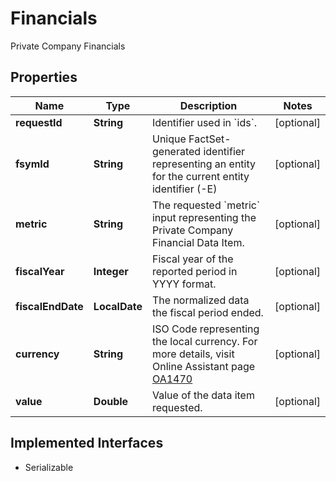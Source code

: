 

# Financials

Private Company Financials

## Properties

Name | Type | Description | Notes
------------ | ------------- | ------------- | -------------
**requestId** | **String** | Identifier used in &#x60;ids&#x60;. |  [optional]
**fsymId** | **String** | Unique FactSet-generated identifier representing an entity for the current entity identifier (-E) |  [optional]
**metric** | **String** | The requested &#x60;metric&#x60; input representing the Private Company Financial Data Item. |  [optional]
**fiscalYear** | **Integer** | Fiscal year of the reported period in YYYY format. |  [optional]
**fiscalEndDate** | **LocalDate** | The normalized data the fiscal period ended. |  [optional]
**currency** | **String** | ISO Code representing the local currency. For more details,  visit Online Assistant page [OA1470](https://my.apps.factset.com/oa/pages/1470)  |  [optional]
**value** | **Double** | Value of the data item requested. |  [optional]


## Implemented Interfaces

* Serializable


